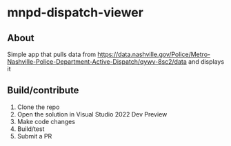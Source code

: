 # mnpd-dispatch-viewer

## About
Simple app that pulls data from https://data.nashville.gov/Police/Metro-Nashville-Police-Department-Active-Dispatch/qywv-8sc2/data and displays it

## Build/contribute
1. Clone the repo
2. Open the solution in Visual Studio 2022 Dev Preview
3. Make code changes
4. Build/test
5. Submit a PR
